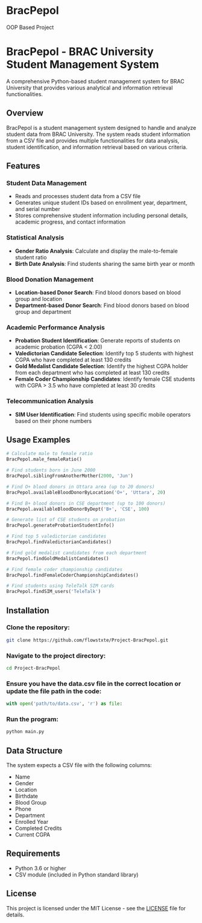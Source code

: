 # BracPepol

OOP Based Project

# BracPepol - BRAC University Student Management System

A comprehensive Python-based student management system for BRAC University that provides various analytical and information retrieval functionalities.

## Overview
BracPepol is a student management system designed to handle and analyze student data from BRAC University. The system reads student information from a CSV file and provides multiple functionalities for data analysis, student identification, and information retrieval based on various criteria.

## Features
### Student Data Management
- Reads and processes student data from a CSV file
- Generates unique student IDs based on enrollment year, department, and serial number
- Stores comprehensive student information including personal details, academic progress, and contact information

### Statistical Analysis
- **Gender Ratio Analysis**: Calculate and display the male-to-female student ratio
- **Birth Date Analysis**: Find students sharing the same birth year or month

### Blood Donation Management
- **Location-based Donor Search**: Find blood donors based on blood group and location
- **Department-based Donor Search**: Find blood donors based on blood group and department

### Academic Performance Analysis
- **Probation Student Identification**: Generate reports of students on academic probation (CGPA < 2.00)
- **Valedictorian Candidate Selection**: Identify top 5 students with highest CGPA who have completed at least 130 credits
- **Gold Medalist Candidate Selection**: Identify the highest CGPA holder from each department who has completed at least 130 credits
- **Female Coder Championship Candidates**: Identify female CSE students with CGPA > 3.5 who have completed at least 30 credits

### Telecommunication Analysis
- **SIM User Identification**: Find students using specific mobile operators based on their phone numbers

## Usage Examples
```python
# Calculate male to female ratio
BracPepol.male_femaleRatio()

# Find students born in June 2000
BracPepol.siblingFromAnotherMother(2000, 'Jun')

# Find O+ blood donors in Uttara area (up to 20 donors)
BracPepol.availableBloodDonorByLocation('O+', 'Uttara', 20)

# Find B+ blood donors in CSE department (up to 100 donors)
BracPepol.availableBloodDonorByDept('B+', 'CSE', 100)

# Generate list of CSE students on probation
BracPepol.generateProbationStudentInfo()

# Find top 5 valedictorian candidates
BracPepol.findValedictorianCandidates()

# Find gold medalist candidates from each department
BracPepol.findGoldMedalistCandidates()

# Find female coder championship candidates
BracPepol.findFemaleCoderChampionshipCandidates()

# Find students using TeleTalk SIM cards
BracPepol.findSIM_users('TeleTalk')
```

## Installation
### Clone the repository:
```bash
git clone https://github.com/flowstxte/Project-BracPepol.git
```

### Navigate to the project directory:
```bash
cd Project-BracPepol
```

### Ensure you have the data.csv file in the correct location or update the file path in the code:
```python
with open('path/to/data.csv', 'r') as file:
```

### Run the program:
```bash
python main.py
```

## Data Structure
The system expects a CSV file with the following columns:
- Name
- Gender
- Location
- Birthdate
- Blood Group
- Phone
- Department
- Enrolled Year
- Completed Credits
- Current CGPA

## Requirements
- Python 3.6 or higher
- CSV module (included in Python standard library)

## License
This project is licensed under the MIT License - see the [LICENSE](LICENSE) file for details.

